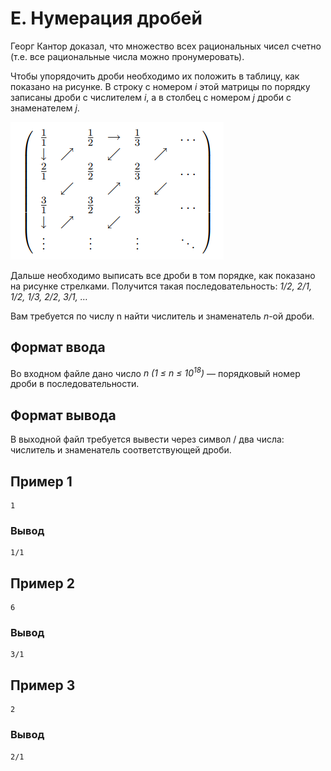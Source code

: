 # E. Нумерация дробей

Георг Кантор доказал, что множество всех рациональных чисел счетно (т.е. все рациональные числа можно пронумеровать).

Чтобы упорядочить дроби необходимо их положить в таблицу, как показано на рисунке. В строку с номером _i_ этой матрицы
по порядку записаны дроби с числителем _i_, а в столбец с номером _j_ дроби с знаменателем _j_.

![statement-image (1).png](.res%2Fstatement-image%20%281%29.png)

Дальше необходимо выписать все дроби в том порядке, как показано на рисунке стрелками. Получится такая
последовательность: _1/2, 2/1, 1/2, 1/3, 2/2, 3/1, …_

Вам требуется по числу n найти числитель и знаменатель _n_-ой дроби.

## Формат ввода

Во входном файле дано число _n (1 ≤ n ≤ 10<sup>18</sup>)_ — порядковый номер дроби в последовательности.

## Формат вывода

В выходной файл требуется вывести через символ / два числа: числитель и знаменатель соответствующей дроби.

## Пример 1

    1

### Вывод

    1/1

## Пример 2

    6

### Вывод

    3/1

## Пример 3

    2

### Вывод

    2/1
